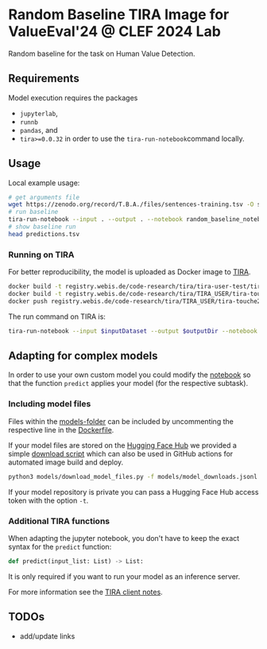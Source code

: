 # Random Baseline TIRA Image for ValueEval'24 @ CLEF 2024 Lab
Random baseline for the task on Human Value Detection.

## Requirements

Model execution requires the packages
- `jupyterlab`,
- `runnb`
- `pandas`, and
- `tira>=0.0.32`
in order to use the `tira-run-notebook`command locally.

## Usage

Local example usage:
```bash
# get arguments file
wget https://zenodo.org/record/T.B.A./files/sentences-training.tsv -O senteces.tsv
# run baseline
tira-run-notebook --input . --output . --notebook random_baseline_notebook.ipynb
# show baseline run
head predictions.tsv
```

### Running on TIRA

For better reproducibility, the model is uploaded as Docker image to
[TIRA](https://www.tira.io/).
```bash
docker build -t registry.webis.de/code-research/tira/tira-user-test/tira-touche24-random-baseline:1.0.0 .
docker build -t registry.webis.de/code-research/tira/TIRA_USER/tira-touche24-random-baseline:1.0.0 .
docker push registry.webis.de/code-research/tira/TIRA_USER/tira-touche24-random-baseline:1.0.0
```

The run command on TIRA is:
```bash
tira-run-notebook --input $inputDataset --output $outputDir --notebook random_baseline_notebook.ipynb
```

## Adapting for complex models

In order to use your own custom model you could modify the
[notebook](random_baseline_notebook.ipynb)
so that the function `predict` applies your model (for the respective subtask).

### Including model files

Files within the
[models-folder](models)
can be included by uncommenting the respective line in the
[Dockerfile](Dockerfile).

If your model files are stored on the
[Hugging Face Hub](https://huggingface.co/models)
we provided a simple
[download script](models/download_model_files.py)
which can also be used in GitHub actions for automated image build and deploy.
```bash
python3 models/download_model_files.py -f models/model_downloads.jsonl
```
If your model repository is private you can pass a Hugging Face Hub access token with the option `-t`.

### Additional TIRA functions

When adapting the jupyter notebook, you don't have to keep the exact syntax for the `predict` function:
```python
def predict(input_list: List) -> List:
```
It is only required if you want to run your model as an inference server.

For more information see the
[TIRA client notes](https://github.com/tira-io/tira/tree/main/python-client#running-jupyter-notebooks-with-tira).

## TODOs

- add/update links
